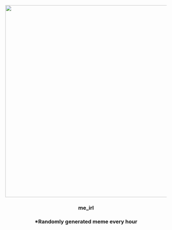 <p align="center">
        <img src="https://i.redd.it/w0onfv1ok1a91.jpg" width="600" height="600">
        </p>
        <h3 align="center">me_irl</h3>
        <h3 align="center">*Randomly generated meme every hour</h3>
    